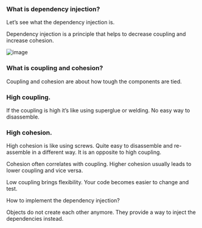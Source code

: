 
### What is dependency injection?
Let’s see what the dependency injection is.

Dependency injection is a principle that helps to decrease coupling and increase cohesion.

![image](https://github.com/user-attachments/assets/dff252aa-ebe8-4cf3-a286-639a4b37931e)

### What is coupling and cohesion?

Coupling and cohesion are about how tough the components are tied.

### High coupling.
If the coupling is high it’s like using superglue or welding. No easy way to disassemble.

### High cohesion.
High cohesion is like using screws. Quite easy to disassemble and re-assemble in a different way. It is an opposite to high coupling.

Cohesion often correlates with coupling. Higher cohesion usually leads to lower coupling and vice versa.

Low coupling brings flexibility. Your code becomes easier to change and test.


How to implement the dependency injection?

Objects do not create each other anymore. They provide a way to inject the dependencies instead.
